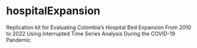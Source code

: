# hospitalExpansion
Replication kit for Evaluating Colombia’s Hospital Bed Expansion From 2010 to 2022 Using Interrupted Time Series Analysis During the COVID-19 Pandemic
